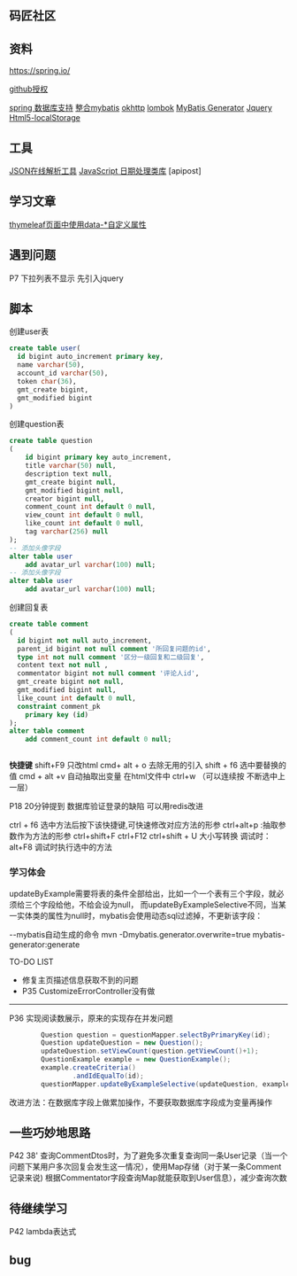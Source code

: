## 码匠社区

## 资料
https://spring.io/

[github授权](https://developer.github.com/apps/building-oauth-apps/authorizing-oauth-apps/)

[spring 数据库支持](https://docs.spring.io/spring-boot/docs/2.0.0.RC1/reference/htmlsingle/#boot-features-embedded-database-support)
[整合mybatis](http://mybatis.org/spring-boot-starter/mybatis-spring-boot-autoconfigure/)
[okhttp]()
[lombok](https://projectlombok.org/features/all)
[MyBatis Generator](http://mybatis.org/generator/index.html)
[Jquery](https://api.jquery.com/)
[Html5-localStorage](https://www.runoob.com/jsref/prop-win-localstorage.html)
## 工具
[JSON在线解析工具](https://jsoneditoronline.org/)
[JavaScript 日期处理类库](http://momentjs.cn/)
[apipost]

## 学习文章
[thymeleaf页面中使用data-*自定义属性](https://blog.csdn.net/Milogenius/article/details/90212589?depth_1-utm_source=distribute.pc_relevant.none-task&utm_source=distribute.pc_relevant.none-task)


## 遇到问题
P7 下拉列表不显示 先引入jquery


## 脚本
创建user表
```sql 
create table user(
  id bigint auto_increment primary key,
  name varchar(50),
  account_id varchar(50),
  token char(36),
  gmt_create bigint,
  gmt_modified bigint
)
```

创建question表
```sql
create table question
(
    id bigint primary key auto_increment,
	title varchar(50) null,
	description text null,
	gmt_create bigint null,
	gmt_modified bigint null,
	creator bigint null,
	comment_count int default 0 null,
	view_count int default 0 null,
	like_count int default 0 null,
    tag varchar(256) null
);
-- 添加头像字段
alter table user
	add avatar_url varchar(100) null;
-- 添加头像字段
alter table user
	add avatar_url varchar(100) null;
```
创建回复表
```sql
create table comment
(
  id bigint not null auto_increment,
  parent_id bigint not null comment '所回复问题的id',
  type int not null comment '区分一级回复和二级回复',
  content text not null ,
  commentator bigint not null comment '评论人id',
  gmt_create bigint not null,
  gmt_modified bigint null,
  like_count int default 0 null,
  constraint comment_pk
    primary key (id)
);
alter table comment
	add comment_count int default 0 null;



```
**快捷键**
shift+F9  只改html
cmd+ alt + o 去除无用的引入 
shift + f6 选中要替换的值
cmd + alt +v 自动抽取出变量
在html文件中 ctrl+w （可以连续按 不断选中上一层）

P18 20分钟提到 数据库验证登录的缺陷 可以用redis改进            

ctrl + f6 选中方法后按下该快捷键,可快速修改对应方法的形参
ctrl+alt+p :抽取参数作为方法的形参
ctrl+shift+F
ctrl+F12 
ctrl+shift + U 大小写转换
调试时： alt+F8 调试时执行选中的方法


### 学习体会
updateByExample需要将表的条件全部给出，比如一个一个表有三个字段，就必须给三个字段给他，不给会设为null，
而updateByExampleSelective不同，当某一实体类的属性为null时，mybatis会使用动态sql过滤掉，不更新该字段：




--mybatis自动生成的命令
mvn -Dmybatis.generator.overwrite=true mybatis-generator:generate


TO-DO LIST
+ 修复主页描述信息获取不到的问题
+ P35 CustomizeErrorController没有做


----
P36
实现阅读数展示，原来的实现存在并发问题
```java
        Question question = questionMapper.selectByPrimaryKey(id);
        Question updateQuestion = new Question();
        updateQuestion.setViewCount(question.getViewCount()+1);
        QuestionExample example = new QuestionExample();
        example.createCriteria()
                .andIdEqualTo(id);
        questionMapper.updateByExampleSelective(updateQuestion, example);
```
改进方法：在数据库字段上做累加操作，不要获取数据库字段成为变量再操作

## 一些巧妙地思路
P42 38' 查询CommentDtos时，为了避免多次重复查询同一条User记录（当一个问题下某用户多次回复会发生这一情况），使用Map存储（对于某一条Comment记录来说)
根据Commentator字段查询Map就能获取到User信息），减少查询次数


## 待继续学习
P42 lambda表达式


## bug